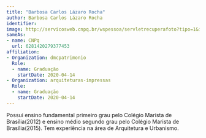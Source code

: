 ```yaml
---
title: "Barbosa Carlos Lázaro Rocha"
author: Barbosa Carlos Lázaro Rocha
identifier: 
image: http://servicosweb.cnpq.br/wspessoa/servletrecuperafoto?tipo=1&id=K2706630Y6
sameAs:
- name: CNPq
  url: 6281420279377453
affiliation:
- Organization: dmcpatrimonio
  Role:
  - name: Graduação
    startDate: 2020-04-14
- Organization: arquiteturas-impressas
  Role:
  - name: Graduação
    startDate: 2020-04-14
---
```


Possui ensino fundamental primeiro grau pelo Colégio Marista de
Brasília(2012) e ensino médio segundo grau pelo Colégio Marista de
Brasília(2015). Tem experiência na área de Arquitetura e Urbanismo. 

